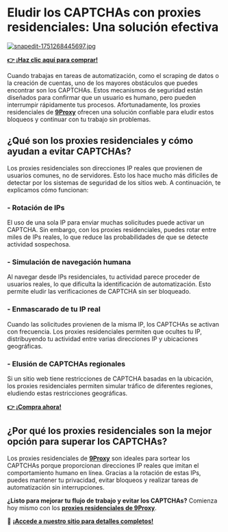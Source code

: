 # Eludir los CAPTCHAs con proxies residenciales: Una solución efectiva

[![snapedit-1751268445697.jpg](https://i.postimg.cc/pTKKPv5r/snapedit-1751268445697.jpg)](https://postimg.cc/TLYKcZ9v)

**[👉 ¡Haz clic aquí para comprar!](https://the9proxy.short.gy/github-pricing-sophie89)**

Cuando trabajas en tareas de automatización, como el scraping de datos o la creación de cuentas, uno de los mayores obstáculos que puedes encontrar son los CAPTCHAs. Estos mecanismos de seguridad están diseñados para confirmar que un usuario es humano, pero pueden interrumpir rápidamente tus procesos. Afortunadamente, los proxies residenciales de **[9Proxy](https://the9proxy.short.gy/github-homepage-sophie89)** ofrecen una solución confiable para eludir estos bloqueos y continuar con tu trabajo sin problemas.

## ¿Qué son los proxies residenciales y cómo ayudan a evitar CAPTCHAs?

Los proxies residenciales son direcciones IP reales que provienen de usuarios comunes, no de servidores. Esto los hace mucho más difíciles de detectar por los sistemas de seguridad de los sitios web. A continuación, te explicamos cómo funcionan:

### - Rotación de IPs
El uso de una sola IP para enviar muchas solicitudes puede activar un CAPTCHA. Sin embargo, con los proxies residenciales, puedes rotar entre miles de IPs reales, lo que reduce las probabilidades de que se detecte actividad sospechosa.

### - Simulación de navegación humana
Al navegar desde IPs residenciales, tu actividad parece proceder de usuarios reales, lo que dificulta la identificación de automatización. Esto permite eludir las verificaciones de CAPTCHA sin ser bloqueado.

### - Enmascarado de tu IP real
Cuando las solicitudes provienen de la misma IP, los CAPTCHAs se activan con frecuencia. Los proxies residenciales permiten que ocultes tu IP, distribuyendo tu actividad entre varias direcciones IP y ubicaciones geográficas.

### - Elusión de CAPTCHAs regionales
Si un sitio web tiene restricciones de CAPTCHA basadas en la ubicación, los proxies residenciales permiten simular tráfico de diferentes regiones, eludiendo estas restricciones geográficas.

**[👉 ¡Compra ahora!](https://the9proxy.short.gy/github-pricing-sophie89)**

## ¿Por qué los proxies residenciales son la mejor opción para superar los CAPTCHAs?

Los proxies residenciales de **[9Proxy](https://the9proxy.short.gy/github-homepage-sophie89)** son ideales para sortear los CAPTCHAs porque proporcionan direcciones IP reales que imitan el comportamiento humano en línea. Gracias a la rotación de estas IPs, puedes mantener tu privacidad, evitar bloqueos y realizar tareas de automatización sin interrupciones.

**¿Listo para mejorar tu flujo de trabajo y evitar los CAPTCHAs?** Comienza hoy mismo con los **[proxies residenciales de 9Proxy](https://the9proxy.short.gy/github-homepage-sophie89)**.

📍 **[¡Accede a nuestro sitio para detalles completos!](https://the9proxy.short.gy/github-homepage-sophie89)**
